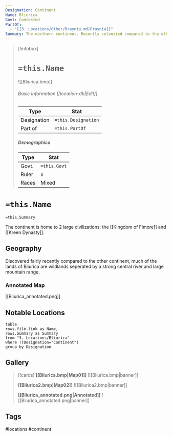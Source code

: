```yaml
---
Designation: Continent
Name: Bliurica
Govt: Contested
PartOf:
  - "[[3. Locations/Other/Rraynia.md|Rraynia]]"
Summary: The northern continent. Recently colonzied compared to the others.
---
```

> [!infobox]
> # `=this.Name`
> ![[Bliurica.bmp]]
> ###### Basic Information [[location-db|Edit]]
> | Type | Stat |
> | ---- | ---- |
> | Designation| `=this.Designation` |
> | Part of | `=this.PartOf`|
> ##### Demographics
> | Type | Stat |
> | ---- | ---- |
> | Govt. | `=this.Govt` |
> | Ruler | x |
> |Races |Mixed|

# `=this.Name`
`=this.Summary`

The continent is home to 2 large civilizations: the [[Kingdom of Fimore]] and [[Kreen Dynasty]].

## Geography
Discovered fairly recently compared to the other continent, much of the lands of Bliurica are wildlands seperated by a strong central river and large mountain range.

### Annotated Map
[[Bliurica_annotated.png]]

## Notable Locations
```dataview
table 
rows.file.link as Name,
rows.Summary as Summary
from "3. Locations/Bliurica"
where !(Designation="Continent")
group by Designation
```

## Gallery
> [!cards]
> **[[Bliurica.bmp|Map01]]**
> ![[Bliurica.bmp|banner]]
> 
> **[[Bliurica2.bmp|Map02]]**
> ![[Bliurica2.bmp|banner]]
> 
>  **[[Bliurica_annotated.png|Annotated]]**
> ![[Bliurica_annotated.png|banner]]


## Tags
#locations #continent 